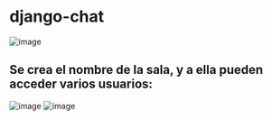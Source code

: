 # django-chat
![image](https://github.com/jonma0107/django-chat/assets/53632260/247a6f16-74b2-4ce3-ab44-bc1eae6d227f)
## Se crea el nombre de la sala, y a ella pueden acceder varios usuarios:
![image](https://github.com/jonma0107/django-chat/assets/53632260/23881e72-ba08-4b47-9f32-9076f60a50ac)
![image](https://github.com/jonma0107/django-chat/assets/53632260/3968890d-e32c-49a0-9191-9c4912fc711d)




